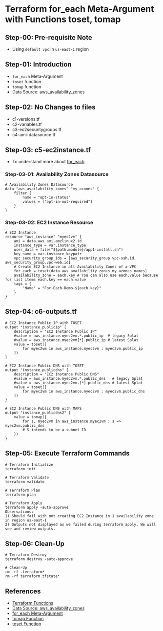 # Terraform for_each Meta-Argument with Functions toset, tomap
## Step-00: Pre-requisite Note
- Using `default vpc` in `us-east-1` region

## Step-01: Introduction
- `for_each` Meta-Argument
- `toset` function
- `tomap` function
- Data Source: aws_availability_zones

## Step-02: No Changes to files
- c1-versions.tf
- c2-variables.tf
- c3-ec2securitygroups.tf
- c4-ami-datasource.tf

## Step-03: c5-ec2instance.tf
- To understand more about [for_each](https://www.terraform.io/docs/language/meta-arguments/for_each.html)

### Step-03-01: Availability Zones Datasource
```t
# Availability Zones Datasource
data "aws_availability_zones" "my_azones" {
    filter { 
        name = "opt-in-status"
        values = ["opt-in-not-required"]
    }
}
```

### Step-03-02: EC2 Instance Resource
```t
# EC2 Instance
resource "aws_instance" "myec2vm" {
    ami = data.aws_ami.amzlinux2.id
    instance_type = var.instance_type
    user_data = file("${path.module}/app1-install.sh")
    key_name = var.instance_keypair
    vpc_security_group_ids = [aws_security_group.vpc-ssh.id, aws_security_group.vpc-web.id]
    # Create EC2 Instance in all Availability Zones of a VPC
    for_each = toset(data.aws_availability_zones.my_azones.names)
    availability_zone = each.key # You can also use each.value because for list items each.key == each.value
    tags = {
        "Name" = "For-Each-Demo-${each.key}"
    }
}
```

## Step-04: c6-outputs.tf
```t
# EC2 Instance Public IP with TOSET
output "instance_publicip" {
    description = "EC2 Instance Public IP"
    #value = aws_instance.myec2vm.*.public_ip  # legacy Splat
    #value = aws_instance.myec2vm[*].public_ip # latest Splat
    value = toset([
        for myec2vm in aws_instance.myec2vm : myec2vm.public_ip
    ])
}

# EC2 Instance Public DNS with TOSET
output "instance_publicdns" {
    description = "EC2 Instance Public DNS"
    #value = aws_instance.myec2vm.*.public_dns   # legacy Splat
    #value = aws_instance.myec2vm.[*].public_dns # latest Splat
    value = toset([
        for myec2vm in aws_instance.myec2vm : myec2vm.public_dns
    ])
}

# EC2 Instance Public DNS with MAPS
output "instance_publicdns2" {
    value = tomap({
        for s, myec2vm in aws_instance.myec2vm : s => myec2vm.public_dns
        # S intends to be a subnet ID
    })
}
```

## Step-05: Execute Terraform Commands
```t
# Terraform Initialize
terraform init

# Terraform Validate
terraform validate

# Terraform Plan
terraform plan

# Terraform Apply
terraform apply -auto-approve
Observations:
1) Should fail with not creating EC2 Instance in 1 availability zone in region us-east-1
2) Outputs not displayed as we failed during terraform apply. We will see and review outputs.
```

## Step-06: Clean-Up
```t
# Terraform Destroy
terraform destroy -auto-approve

# Clean-Up
rm -rf .terraform*
rm -rf terraform.tfstate*
```

## References
- [Terraform Functions](https://www.terraform.io/docs/language/functions/tolist.html)
- [Data Source: aws_availability_zones](https://registry.terraform.io/providers/hashicorp/aws/latest/docs/data-sources/availability_zones)
- [for_each Meta-Argument](https://www.terraform.io/docs/language/meta-arguments/for_each.html)
- [tomap Function](https://www.terraform.io/docs/language/functions/tomap.html)
- [toset Function](https://www.terraform.io/docs/language/functions/toset.html)
